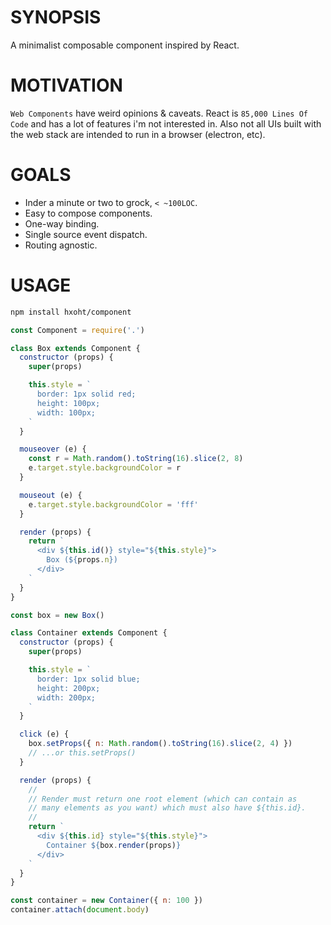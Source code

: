 # SYNOPSIS
A minimalist composable component inspired by React.

# MOTIVATION
`Web Components` have weird opinions & caveats. React is `85,000 Lines Of
Code` and has a lot of features i'm not interested in. Also not all UIs
built with the web stack are intended to run in a browser (electron, etc).

# GOALS
- Inder a minute or two to grock, `< ~100LOC`.
- Easy to compose components.
- One-way binding.
- Single source event dispatch.
- Routing agnostic.

# USAGE
```bash
npm install hxoht/component
```

```js
const Component = require('.')

class Box extends Component {
  constructor (props) {
    super(props)

    this.style = `
      border: 1px solid red;
      height: 100px;
      width: 100px;
    `
  }

  mouseover (e) {
    const r = Math.random().toString(16).slice(2, 8)
    e.target.style.backgroundColor = r
  }

  mouseout (e) {
    e.target.style.backgroundColor = 'fff'
  }

  render (props) {
    return `
      <div ${this.id()} style="${this.style}">
        Box (${props.n})
      </div>
    `
  }
}

const box = new Box()

class Container extends Component {
  constructor (props) {
    super(props)

    this.style = `
      border: 1px solid blue;
      height: 200px;
      width: 200px;
    `
  }

  click (e) {
    box.setProps({ n: Math.random().toString(16).slice(2, 4) })
    // ...or this.setProps()
  }

  render (props) {
    //
    // Render must return one root element (which can contain as
    // many elements as you want) which must also have ${this.id}.
    //
    return `
      <div ${this.id} style="${this.style}">
        Container ${box.render(props)}
      </div>
    `
  }
}

const container = new Container({ n: 100 })
container.attach(document.body)
```
